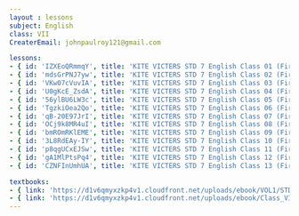 ```yaml
--- 
layout : lessons 
subject: English
class: VII
CreaterEmail: johnpaulroy121@gmail.com

lessons: 
- { id: 'IZXEoQRmmqY', title: 'KITE VICTERS STD 7 English Class 01 (First Bell-ഫസ്റ്റ് ബെല്‍)' }
- { id: 'mdsGrPNJ7yw', title: 'KITE VICTERS STD 7 English Class 02 (First Bell-ഫസ്റ്റ് ബെല്‍)' }
- { id: 'VKw07cVuvIA', title: 'KITE VICTERS STD 7 English Class 03 (First Bell-ഫസ്റ്റ് ബെല്‍)' }
- { id: 'U0gKcE_ZsdA', title: 'KITE VICTERS STD 7 English Class 04 (First Bell-ഫസ്റ്റ് ബെല്‍)' }
- { id: '56ylBU6LW3c', title: 'KITE VICTERS STD 7 English Class 05 (First Bell-ഫസ്റ്റ് ബെല്‍)' }
- { id: 'TgzkiOea2Qo', title: 'KITE VICTERS STD 7 English Class 06 (First Bell-ഫസ്റ്റ് ബെല്‍)' }
- { id: 'qB-20E97JrI', title: 'KITE VICTERS STD 7 English Class 07 (First Bell-ഫസ്റ്റ് ബെല്‍)' }
- { id: 'OCj9k8MR4uI', title: 'KITE VICTERS STD 7 English Class 08 (First Bell-ഫസ്റ്റ് ബെല്‍)' }
- { id: 'bmROmRKlEME', title: 'KITE VICTERS STD 7 English Class 09 (First Bell-ഫസ്റ്റ് ബെല്‍)' }
- { id: '3L8RdEAy-IY', title: 'KITE VICTERS STD 7 English Class 10 (First Bell-ഫസ്റ്റ് ബെല്‍)' }
- { id: 'p8qgUCxEJSw', title: 'KITE VICTERS STD 7 English Class 11 (First Bell-ഫസ്റ്റ് ബെല്‍)' }
- { id: 'gA1MlPtsPq4', title: 'KITE VICTERS STD 7 English Class 12 (First Bell-ഫസ്റ്റ് ബെല്‍)' }
- { id: 'CZNFInUmhUA', title: 'KITE VICTERS STD 7 English Class 13 (First Bell-ഫസ്റ്റ് ബെല്‍)' }

textbooks:
- { link: 'https://d1v6qmyxzkp4v1.cloudfront.net/uploads/ebook/VOL1/STD7/KeralaReaderEnglish/KeralaReaderEnglish.pdf', title: 'English part-1' , medium: ' ' }
- { link: 'https://d1v6qmyxzkp4v1.cloudfront.net/uploads/ebook/Class_VII/English_Vol_II/EnglishVolII.pdf', title: 'English part-2' , medium: ' ' }
---
```

